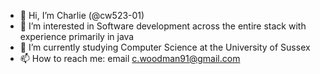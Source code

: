 - 👋 Hi, I’m Charlie (@cw523-01)
- 👀 I’m interested in Software development across the entire stack with experience primarily in java
- 🌱 I’m currently studying Computer Science at the University of Sussex
- 📫 How to reach me: email c.woodman91@gmail.com

<!---
cw523-01/cw523-01 is a ✨ special ✨ repository because its `README.md` (this file) appears on your GitHub profile.
You can click the Preview link to take a look at your changes.
--->
